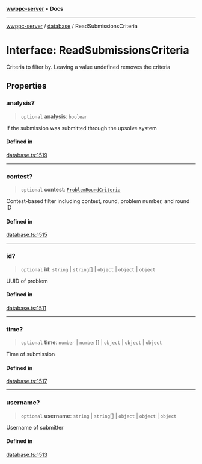 [**wwppc-server**](../../README.md) • **Docs**

***

[wwppc-server](../../modules.md) / [database](../README.md) / ReadSubmissionsCriteria

# Interface: ReadSubmissionsCriteria

Criteria to filter by. Leaving a value undefined removes the criteria

## Properties

### analysis?

> `optional` **analysis**: `boolean`

If the submission was submitted through the upsolve system

#### Defined in

[database.ts:1519](https://github.com/WWPPC/WWPPC-server/blob/64a61903b5a0f4aa306afe641a1ba5b173736b1a/src/database.ts#L1519)

***

### contest?

> `optional` **contest**: [`ProblemRoundCriteria`](ProblemRoundCriteria.md)

Contest-based filter including contest, round, problem number, and round ID

#### Defined in

[database.ts:1515](https://github.com/WWPPC/WWPPC-server/blob/64a61903b5a0f4aa306afe641a1ba5b173736b1a/src/database.ts#L1515)

***

### id?

> `optional` **id**: `string` \| `string`[] \| `object` \| `object` \| `object`

UUID of problem

#### Defined in

[database.ts:1511](https://github.com/WWPPC/WWPPC-server/blob/64a61903b5a0f4aa306afe641a1ba5b173736b1a/src/database.ts#L1511)

***

### time?

> `optional` **time**: `number` \| `number`[] \| `object` \| `object` \| `object`

Time of submission

#### Defined in

[database.ts:1517](https://github.com/WWPPC/WWPPC-server/blob/64a61903b5a0f4aa306afe641a1ba5b173736b1a/src/database.ts#L1517)

***

### username?

> `optional` **username**: `string` \| `string`[] \| `object` \| `object` \| `object`

Username of submitter

#### Defined in

[database.ts:1513](https://github.com/WWPPC/WWPPC-server/blob/64a61903b5a0f4aa306afe641a1ba5b173736b1a/src/database.ts#L1513)
